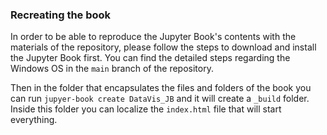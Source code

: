 ### Recreating the book

In order to be able to reproduce the Jupyter Book's contents with the materials of the 
repository, please follow the steps to download and install the Jupyter Book first.
You can find the detailed steps regarding the Windows OS in the `main` branch of the repository.

Then in the folder that encapsulates the files and folders of the book you can run 
`jupyer-book create DataVis_JB` and it will create a `_build` folder. Inside this folder you can 
localize the `index.html` file that will start everything.
